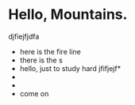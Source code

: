 Hello, Mountains.
========================
djfiejfjdfa
* here is the fire line
* there is the s
* hello, just to study hard
jfifjejf*
*
*
* come on
